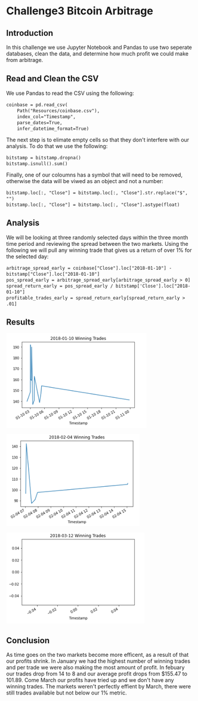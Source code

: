 # Challenge3 Bitcoin Arbitrage

## Introduction
In this challenge we use Jupyter Notebook and Pandas to use two seperate databases, clean the data, and determine how much profit we could make from arbitrage.

## Read and Clean the CSV

We use Pandas to read the CSV using the following:
```
coinbase = pd.read_csv(
    Path("Resources/coinbase.csv"),
    index_col="Timestamp",
    parse_dates=True,
    infer_datetime_format=True)
```
The next step is to elimate empty cells so that they don't interfere with our analysis. To do that we use the following:
```
bitstamp = bitstamp.dropna()
bitstamp.isnull().sum()
```
Finally, one of our coloumns has a symbol that will need to be removed, otherwise the data will be viwed as an object and not a number:
```
bitstamp.loc[:, "Close"] = bitstamp.loc[:, "Close"].str.replace("$", "")
bitstamp.loc[:, "Close"] = bitstamp.loc[:, "Close"].astype(float)
```

## Analysis

We will be looking at three randomly selected days within the three month time period and reviewing the spread between the two markets. Using the following we will pull any winning trade that gives us a return of over 1% for the selected day:
```
arbitrage_spread_early = coinbase["Close"].loc["2018-01-10"] - bitstamp["Close"].loc["2018-01-10"]
pos_spread_early = arbitrage_spread_early[arbitrage_spread_early > 0]
spread_return_early = pos_spread_early / bitstamp['Close'].loc["2018-01-10"]
profitable_trades_early = spread_return_early[spread_return_early > .01]
```
## Results
![early](/Images/early.PNG)

![middle](/Images/middle.PNG)

![late](/Images/late.PNG)

## Conclusion
As time goes on the two markets become more efficent, as a result of that our profits shrink.  In January we had the highest number of winning trades and per trade we were also making the most amount of profit.  In febuary our trades drop from 14 to 8 and our average profit drops from $155.47 to 101.89.  Come March our profits have tried up and we don't have any winning trades.  The markets weren't perfectly effient by March, there were still trades available but not below our 1% metric.